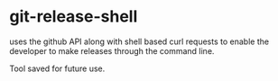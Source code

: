# git-release-shell
uses the github API along with shell based curl requests to enable the developer to make releases through the command line.

Tool saved for future use.
